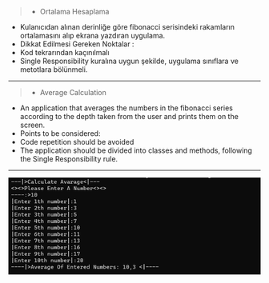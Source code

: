 >* Ortalama Hesaplama
* Kulanıcıdan alınan derinliğe göre fibonacci serisindeki rakamların ortalamasını alıp ekrana yazdıran uygulama.
* Dikkat Edilmesi Gereken Noktalar :
* Kod tekrarından kaçınılmalı
* Single Responsibility kuralına uygun şekilde, uygulama sınıflara ve metotlara bölünmeli.
***
>* Average Calculation
* An application that averages the numbers in the fibonacci series according to the depth taken from the user and prints them on the screen.
* Points to be considered:
* Code repetition should be avoided
* The application should be divided into classes and methods, following the Single Responsibility rule.
***
![Alt text](CalculateAvarage.png)